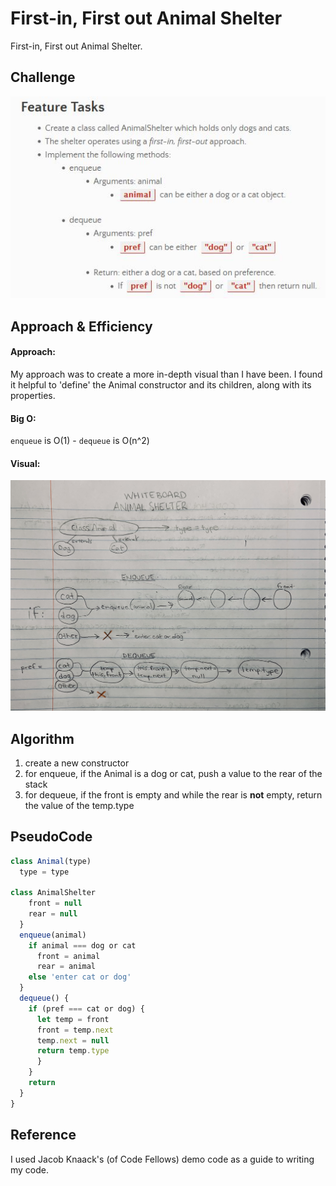 # First-in, First out Animal Shelter
<!-- Short summary or background information -->
First-in, First out Animal Shelter.

## Challenge
<!-- Description of the challenge -->

![image2](animal-shelter2.jpg)

## Approach & Efficiency
<!-- What approach did you take? Why? What is the Big O space/time for this approach? -->

#### Approach:
My approach was to create a more in-depth visual than I have been. I found it helpful to 'define' the Animal constructor and its children, along with its properties. 

#### Big O:
`enqueue` is O(1) - `dequeue` is O(n^2)

#### Visual:

![image](animal-shelter.jpg)

## Algorithm
<!-- Description of each method publicly available to your Linked List -->

1. create a new constructor
2. for enqueue, if the Animal is a dog or cat, push a value to the rear of the stack
3. for dequeue, if the front is empty and while the rear is **not** empty, return the value of the temp.type


## PseudoCode

```js
class Animal(type)
  type = type

class AnimalShelter 
    front = null
    rear = null
  }
  enqueue(animal) 
    if animal === dog or cat
      front = animal
      rear = animal
    else 'enter cat or dog'
  }
  dequeue() {
    if (pref === cat or dog) {
      let temp = front
      front = temp.next
      temp.next = null
      return temp.type
      }
    }
    return
  }
}
```

## Reference

I used Jacob Knaack's (of Code Fellows) demo code as a guide to writing my code.

